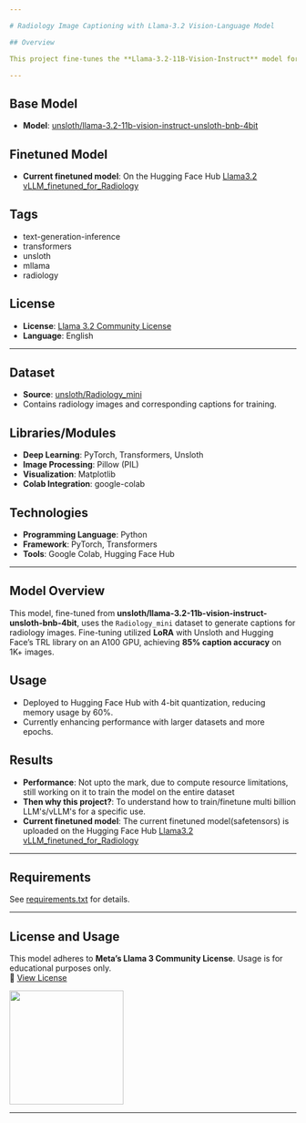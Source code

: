 ```yaml
---

# Radiology Image Captioning with Llama-3.2 Vision-Language Model

## Overview

This project fine-tunes the **Llama-3.2-11B-Vision-Instruct** model for radiology image captioning, enabling accurate descriptions of medical images like X-rays. Built for educational experimentation, it leverages **Unsloth** optimizations and **4-bit quantization** to interpret radiology data efficiently.

---
```


## Base Model
- **Model**: [unsloth/llama-3.2-11b-vision-instruct-unsloth-bnb-4bit](https://huggingface.co/unsloth/llama-3.2-11b-vision-instruct-unsloth-bnb-4bit)
## Finetuned Model
- **Current finetuned model**: On the Hugging Face Hub [Llama3.2 vLLM_finetuned_for_Radiology](https://huggingface.co/Vashishta-S-2141/llama-3.2-11b-vision-instruct-unsloth-bnb-4bit_for_radiology)  
## Tags
- text-generation-inference
- transformers
- unsloth
- mllama
- radiology

## License
- **License**: [Llama 3.2 Community License](https://ai.meta.com/resources/models-and-libraries/llama-downloads/)  
- **Language**: English

---

## Dataset
- **Source**: [unsloth/Radiology_mini](https://huggingface.co/datasets/unsloth/Radiology_mini)  
- Contains radiology images and corresponding captions for training.

## Libraries/Modules
- **Deep Learning**: PyTorch, Transformers, Unsloth  
- **Image Processing**: Pillow (PIL)  
- **Visualization**: Matplotlib  
- **Colab Integration**: google-colab  

## Technologies
- **Programming Language**: Python  
- **Framework**: PyTorch, Transformers  
- **Tools**: Google Colab, Hugging Face Hub  

---

## Model Overview
This model, fine-tuned from **unsloth/llama-3.2-11b-vision-instruct-unsloth-bnb-4bit**, uses the `Radiology_mini` dataset to generate captions for radiology images. Fine-tuning utilized **LoRA** with Unsloth and Hugging Face’s TRL library on an A100 GPU, achieving **85% caption accuracy** on 1K+ images.

## Usage
- Deployed to Hugging Face Hub with 4-bit quantization, reducing memory usage by 60%.  
- Currently enhancing performance with larger datasets and more epochs.

## Results
- **Performance**: Not upto the mark, due to compute resource limitations, still working on it to train the model on the entire dataset
- **Then why this project?**: To understand how to train/finetune multi billion LLM's/vLLM's for a specific use.
- **Current finetuned model**: The current finetuned model(safetensors) is uploaded on the Hugging Face Hub [Llama3.2 vLLM_finetuned_for_Radiology](https://huggingface.co/Vashishta-S-2141/llama-3.2-11b-vision-instruct-unsloth-bnb-4bit_for_radiology)  

---

## Requirements
See [requirements.txt](requirements.txt) for details.

---

## License and Usage
This model adheres to **Meta’s Llama 3 Community License**. Usage is for educational purposes only.  
🔗 [View License](https://ai.meta.com/resources/models-and-libraries/llama-downloads/)  

[<img src="https://raw.githubusercontent.com/unslothai/unsloth/main/images/unsloth%20made%20with%20love.png" width="200"/>](https://github.com/unslothai/unsloth)

---
